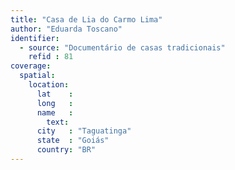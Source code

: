 ```yaml
---
title: "Casa de Lia do Carmo Lima"
author: "Eduarda Toscano"
identifier:
  - source: "Documentário de casas tradicionais"
    refid : 81
coverage:
  spatial:
    location:
      lat    :
      long   :
      name   :
        text:
      city   : "Taguatinga"
      state  : "Goiás"
      country: "BR"
---
```


